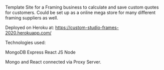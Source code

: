 Template Site for a Framing business to calculate and save custom quotes for customers. Could be set up as a online mega store for many different framing suppliers as well. 

Deployed on Heroku at: https://custom-studio-frames-2020.herokuapp.com/

Technologies used:

MongoDB
Express
React JS
Node

Mongo and React connected via Proxy Server.


